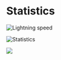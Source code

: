 <html>
  
  <body>
    <h1>Statistics</h1>
    <p align='center'>
	<p align="left"> <img src="https://komarev.com/ghpvc/?username=lightning-speed&label=Views&color=blue&style=plastic" alt="Lightning speed" /> </p>
	<img src='https://github-readme-stats.vercel.app/api?username=lightning-speed&theme=dark' alt='Statistics'>
    </p>
    
  </body>
</html>

<img src="https://github-profile-summary-cards.vercel.app/api/cards/profile-details?username=lightning-speed&theme=monokai">
